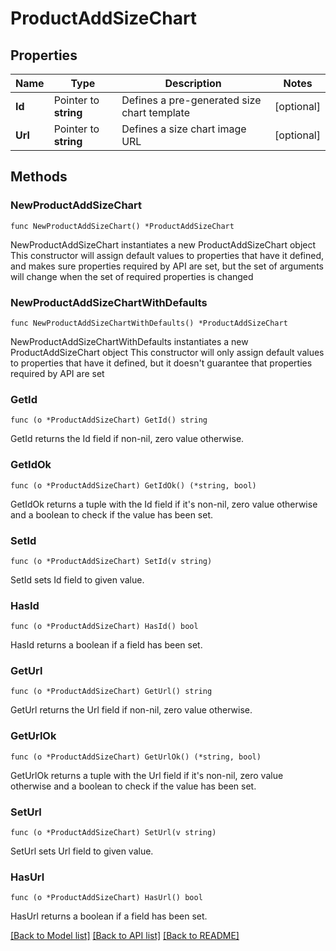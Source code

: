 # ProductAddSizeChart

## Properties

Name | Type | Description | Notes
------------ | ------------- | ------------- | -------------
**Id** | Pointer to **string** | Defines a pre-generated size chart template | [optional] 
**Url** | Pointer to **string** | Defines a size chart image URL | [optional] 

## Methods

### NewProductAddSizeChart

`func NewProductAddSizeChart() *ProductAddSizeChart`

NewProductAddSizeChart instantiates a new ProductAddSizeChart object
This constructor will assign default values to properties that have it defined,
and makes sure properties required by API are set, but the set of arguments
will change when the set of required properties is changed

### NewProductAddSizeChartWithDefaults

`func NewProductAddSizeChartWithDefaults() *ProductAddSizeChart`

NewProductAddSizeChartWithDefaults instantiates a new ProductAddSizeChart object
This constructor will only assign default values to properties that have it defined,
but it doesn't guarantee that properties required by API are set

### GetId

`func (o *ProductAddSizeChart) GetId() string`

GetId returns the Id field if non-nil, zero value otherwise.

### GetIdOk

`func (o *ProductAddSizeChart) GetIdOk() (*string, bool)`

GetIdOk returns a tuple with the Id field if it's non-nil, zero value otherwise
and a boolean to check if the value has been set.

### SetId

`func (o *ProductAddSizeChart) SetId(v string)`

SetId sets Id field to given value.

### HasId

`func (o *ProductAddSizeChart) HasId() bool`

HasId returns a boolean if a field has been set.

### GetUrl

`func (o *ProductAddSizeChart) GetUrl() string`

GetUrl returns the Url field if non-nil, zero value otherwise.

### GetUrlOk

`func (o *ProductAddSizeChart) GetUrlOk() (*string, bool)`

GetUrlOk returns a tuple with the Url field if it's non-nil, zero value otherwise
and a boolean to check if the value has been set.

### SetUrl

`func (o *ProductAddSizeChart) SetUrl(v string)`

SetUrl sets Url field to given value.

### HasUrl

`func (o *ProductAddSizeChart) HasUrl() bool`

HasUrl returns a boolean if a field has been set.


[[Back to Model list]](../README.md#documentation-for-models) [[Back to API list]](../README.md#documentation-for-api-endpoints) [[Back to README]](../README.md)


